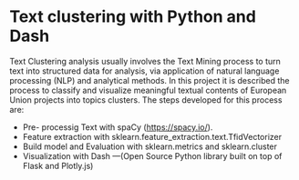 # Text clustering with Python and Dash 

Text Clustering analysis usually involves the Text Mining process to turn text into structured data for analysis, via application of natural language processing (NLP) and analytical methods.
In this project  it is described the process to classify and visualize meaningful textual contents of European Union projects into topics clusters.
The steps developed for this process are:

- Pre- processig Text with spaCy (https://spacy.io/).
- Feature extraction with sklearn.feature_extraction.text.TfidVectorizer
- Build model and Evaluation with sklearn.metrics and sklearn.cluster 
- Visualization with Dash —(Open Source Python library built on top of Flask and Plotly.js) 
